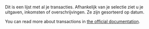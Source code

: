 Dit is een lijst met al je transacties. Afhankelijk van je selectie ziet u je uitgaven, inkomsten of overschrijvingen. Ze zijn gesorteerd op datum.

You can read more about transactions in [the official documentation](https://docs.firefly-iii.org/concepts/transactions).
